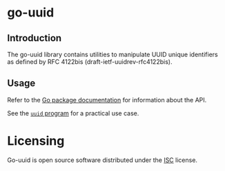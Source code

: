 # go-uuid
## Introduction
The go-uuid library contains utilities to manipulate UUID unique identifiers
as defined by RFC 4122bis (draft-ietf-uuidrev-rfc4122bis).

## Usage
Refer to the [Go package
documentation](https://pkg.go.dev/github.com/galdor/go-uuid) for
information about the API.

See the [`uuid` program](cmd/uuid/main.go) for a practical use case.

# Licensing
Go-uuid is open source software distributed under the
[ISC](https://opensource.org/licenses/ISC) license.
